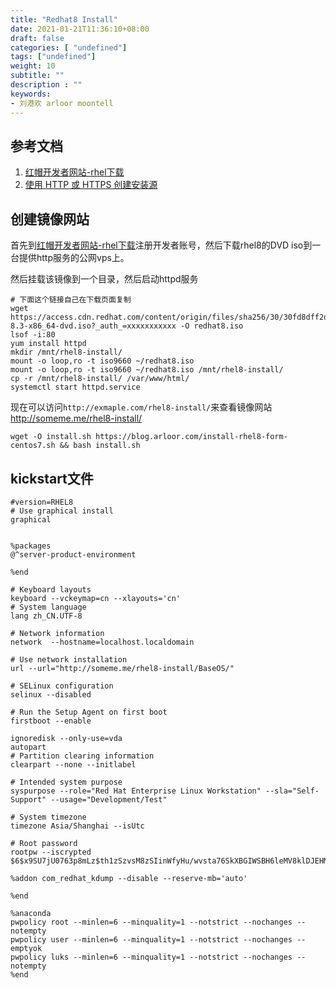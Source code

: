 ```yaml
---
title: "Redhat8 Install"
date: 2021-01-21T11:36:10+08:00
draft: false
categories: [ "undefined"]
tags: ["undefined"]
weight: 10
subtitle: ""
description : ""
keywords:
- 刘港欢 arloor moontell
---
```



## 参考文档

1. [红帽开发者网站-rhel下载](https://developers.redhat.com/products/rhel/download)
2. [使用 HTTP 或 HTTPS 创建安装源](https://access.redhat.com/documentation/zh-cn/red_hat_enterprise_linux/8/html/performing_an_advanced_rhel_installation/creating-installation-sources-for-kickstart-installations_installing-rhel-as-an-experienced-user#creating-an-installation-source-on-http_creating-installation-sources-for-kickstart-installations)

## 创建镜像网站

首先到[红帽开发者网站-rhel下载](https://developers.redhat.com/products/rhel/download)注册开发者账号，然后下载rhel8的DVD iso到一台提供http服务的公网vps上。

然后挂载该镜像到一个目录，然后启动httpd服务

```shell
# 下面这个链接自己在下载页面复制
wget https://access.cdn.redhat.com/content/origin/files/sha256/30/30fd8dff2d29a384bd97886fa826fa5be872213c81e853eae3f9d9674f720ad0/rhel-8.3-x86_64-dvd.iso?_auth_=xxxxxxxxxxx -O redhat8.iso
lsof -i:80
yum install httpd
mkdir /mnt/rhel8-install/
mount -o loop,ro -t iso9660 ~/redhat8.iso
mount -o loop,ro -t iso9660 ~/redhat8.iso /mnt/rhel8-install/
cp -r /mnt/rhel8-install/ /var/www/html/
systemctl start httpd.service
```

现在可以访问`http://exmaple.com/rhel8-install/`来查看镜像网站 http://someme.me/rhel8-install/

```
wget -O install.sh https://blog.arloor.com/install-rhel8-form-centos7.sh && bash install.sh
```


## kickstart文件

```
#version=RHEL8
# Use graphical install
graphical


%packages
@^server-product-environment

%end

# Keyboard layouts
keyboard --vckeymap=cn --xlayouts='cn'
# System language
lang zh_CN.UTF-8

# Network information
network  --hostname=localhost.localdomain

# Use network installation
url --url="http://someme.me/rhel8-install/BaseOS/"

# SELinux configuration
selinux --disabled

# Run the Setup Agent on first boot
firstboot --enable

ignoredisk --only-use=vda
autopart
# Partition clearing information
clearpart --none --initlabel

# Intended system purpose
syspurpose --role="Red Hat Enterprise Linux Workstation" --sla="Self-Support" --usage="Development/Test"

# System timezone
timezone Asia/Shanghai --isUtc

# Root password
rootpw --iscrypted $6$x9SU7jU0763p8mLz$th1zSzvsM8zSIinWfyHu/wvsta76SkXBGIWSBH6leMV8klDJEHMIzWF6f8nnh0dp9CejAmEwsF5f7ji63DngO0

%addon com_redhat_kdump --disable --reserve-mb='auto'

%end

%anaconda
pwpolicy root --minlen=6 --minquality=1 --notstrict --nochanges --notempty
pwpolicy user --minlen=6 --minquality=1 --notstrict --nochanges --emptyok
pwpolicy luks --minlen=6 --minquality=1 --notstrict --nochanges --notempty
%end
```